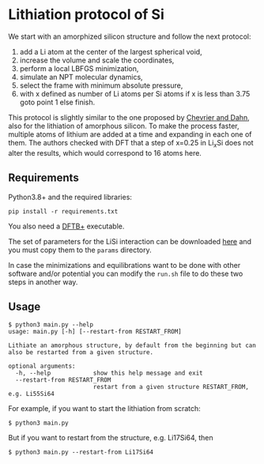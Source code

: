# Lithiation protocol of Si

We start with an amorphized silicon structure and follow the next protocol:

1. add a Li atom at the center of the largest spherical void,
2. increase the volume and scale the coordinates,
3. perform a local LBFGS minimization,
4. simulate an NPT molecular dynamics,
5. select the frame with minimum absolute pressure,
6. with x defined as number of Li atoms per Si atoms if x is less than 3.75 goto point 1 else finish.

This protocol is slightly similar to the one proposed by 
[Chevrier and Dahn](https://doi.org/10.1149/1.3111037), also for the lithiation 
of amorphous silicon. To make the process faster, multiple atoms of lithium 
are added at a time and expanding in each one of them. The authors checked 
with DFT that a step of x=0.25 in Li$_x$Si does not alter the results, 
which would correspond to 16 atoms here.


## Requirements

Python3.8+ and the required libraries:

```
pip install -r requirements.txt
```

You also need a [DFTB+](https://github.com/dftbplus/dftbplus) executable. 

The set of parameters for the LiSi interaction can be downloaded 
[here](https://github.com/alexispaz/DFTB_LiSi/tree/main/lisi) and you must copy 
them to the `params` directory.

In case the minimizations and equilibrations want to be done with other 
software and/or potential you can modify the `run.sh` file to do these two 
steps in another way.


## Usage

```
$ python3 main.py --help
usage: main.py [-h] [--restart-from RESTART_FROM]

Lithiate an amorphous structure, by default from the beginning but can also be restarted from a given structure. 

optional arguments:
  -h, --help            show this help message and exit
  --restart-from RESTART_FROM
                        restart from a given structure RESTART_FROM, e.g. Li55Si64
```

For example, if you want to start the lithiation from scratch:
```
$ python3 main.py 
```
But if you want to restart from the structure, e.g. Li17Si64, then
```
$ python3 main.py --restart-from Li17Si64
```
